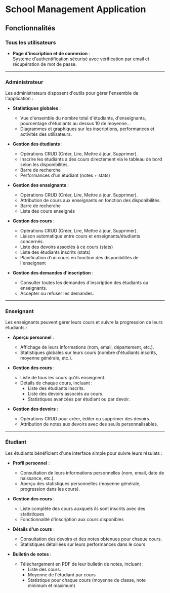 # School Management Application

## Fonctionnalités

### Tous les utilisateurs

- **Page d'inscription et de connexion** :  
  Système d'authentification sécurisé avec vérification par email et récupération de mot de passe.

---

### Administrateur

Les administrateurs disposent d'outils pour gérer l'ensemble de l'application :

- **Statistiques globales** :
    - Vue d'ensemble du nombre total d'étudiants, d'enseignants, pourcentage d'étudiants au dessus 10 de moyenne...
    - Diagrammes et graphiques sur les inscriptions, performances et activités des utilisateurs.

- **Gestion des étudiants** :
    - Opérations CRUD (Créer, Lire, Mettre à jour, Supprimer).
    - Inscrire les étudiants à des cours directement via le tableau de bord selon les disponibilités.
    - Barre de recherche
    - Performances d'un étudiant (notes + stats)

- **Gestion des enseignants** :
    - Opérations CRUD (Créer, Lire, Mettre à jour, Supprimer).
    - Attribution de cours aux enseignants en fonction des disponibilités.
    - Barre de recherche
    - Liste des cours enseignés

- **Gestion des cours** :
    - Opérations CRUD (Créer, Lire, Mettre à jour, Supprimer).
    - Liaison automatique entre cours et enseignants/étudiants concernés.
    - Liste des devoirs associés à ce cours (stats)
    - Liste des étudiants inscrits (stats)
    - Planification d'un cours en fonction des disponibilités de l'enseignant

- **Gestion des demandes d'inscription** :
    - Consulter toutes les demandes d'inscription des étudiants ou enseignants.
    - Accepter ou refuser les demandes.

---

### Enseignant

Les enseignants peuvent gérer leurs cours et suivre la progression de leurs étudiants :

- **Aperçu personnel** :
    - Affichage de leurs informations (nom, email, département, etc.).
    - Statistiques globales sur leurs cours (nombre d'étudiants inscrits, moyenne générale, etc.).

- **Gestion des cours** :
    - Liste de tous les cours qu'ils enseignent.
    - Détails de chaque cours, incluant :
        - Liste des étudiants inscrits.
        - Liste des devoirs associés au cours.
        - Statistiques avancées par étudiant ou par devoir.

- **Gestion des devoirs** :
    - Opérations CRUD pour créer, éditer ou supprimer des devoirs.
    - Attribution de notes aux devoirs avec des seuils personnalisables.

---

### Étudiant

Les étudiants bénéficient d'une interface simple pour suivre leurs résulats :

- **Profil personnel** :
    - Consultation de leurs informations personnelles (nom, email, date de naissance, etc.).
    - Aperçu des statistiques personnelles (moyenne générale, progression dans les cours).

- **Gestion des cours** :
    - Liste complète des cours auxquels ils sont inscrits avec des statistiques
    - Fonctionnalité d'inscription aux cours disponibles

- **Détails d'un cours** :
    - Consultation des devoirs et des notes obtenues pour chaque cours.
    - Statistiques détaillées sur leurs performances dans le cours

- **Bulletin de notes** :
    - Téléchargement en PDF de leur bulletin de notes, incluant :
        - Liste des cours.
        - Moyenne de l'étudiant par cours
        - Statistique pour chaque cours (moyenne de classe, note minimum et maximum)
